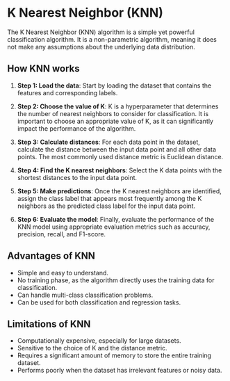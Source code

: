# K Nearest Neighbor (KNN)

The K Nearest Neighbor (KNN) algorithm is a simple yet powerful classification algorithm. It is a non-parametric algorithm, meaning it does not make any assumptions about the underlying data distribution.

## How KNN works

1. **Step 1: Load the data**: Start by loading the dataset that contains the features and corresponding labels.

2. **Step 2: Choose the value of K**: K is a hyperparameter that determines the number of nearest neighbors to consider for classification. It is important to choose an appropriate value of K, as it can significantly impact the performance of the algorithm.

3. **Step 3: Calculate distances**: For each data point in the dataset, calculate the distance between the input data point and all other data points. The most commonly used distance metric is Euclidean distance.

4. **Step 4: Find the K nearest neighbors**: Select the K data points with the shortest distances to the input data point.

5. **Step 5: Make predictions**: Once the K nearest neighbors are identified, assign the class label that appears most frequently among the K neighbors as the predicted class label for the input data point.

6. **Step 6: Evaluate the model**: Finally, evaluate the performance of the KNN model using appropriate evaluation metrics such as accuracy, precision, recall, and F1-score.

## Advantages of KNN

- Simple and easy to understand.
- No training phase, as the algorithm directly uses the training data for classification.
- Can handle multi-class classification problems.
- Can be used for both classification and regression tasks.

## Limitations of KNN

- Computationally expensive, especially for large datasets.
- Sensitive to the choice of K and the distance metric.
- Requires a significant amount of memory to store the entire training dataset.
- Performs poorly when the dataset has irrelevant features or noisy data.